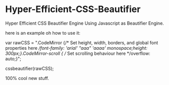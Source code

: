 Hyper-Efficient-CSS-Beautifier
==============================

Hyper Efficient CSS Beautifier Engine Using Javascript as Beautifier Engine.


here is an example oh how to use it:

var rawCSS = ".CodeMirror {/* Set height, width, borders, and global font properties here */font-family: \'arial\' \"aaa\" 'aaaa' monospace;height: 300px;}.CodeMirror-scroll { /* Set scrolling behaviour here */overflow: auto;}";

cssbeautifier(rawCSS);



100% cool new stuff.
